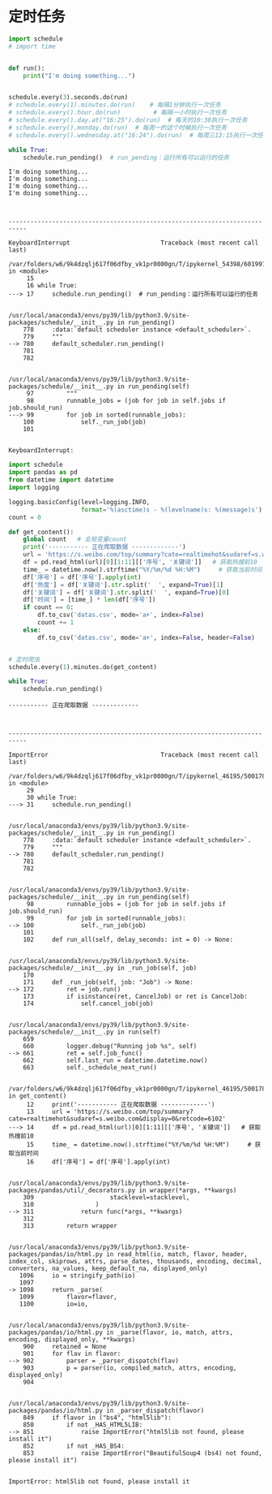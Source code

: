 # 定时任务


```python
import schedule
# import time


def run():
    print("I'm doing something...")


schedule.every(3).seconds.do(run)
# schedule.every(1).minutes.do(run)    # 每隔1分钟执行一次任务
# schedule.every().hour.do(run)         # 每隔一小时执行一次任务
# schedule.every().day.at("16:25").do(run)  # 每天的10:30执行一次任务
# schedule.every().monday.do(run)  # 每周一的这个时候执行一次任务
# schedule.every().wednesday.at("16:24").do(run)  # 每周三13:15执行一次任务

while True:
    schedule.run_pending()  # run_pending：运行所有可以运行的任务

```

    I'm doing something...
    I'm doing something...
    I'm doing something...
    I'm doing something...



    ---------------------------------------------------------------------------

    KeyboardInterrupt                         Traceback (most recent call last)

    /var/folders/w6/9k4dzqlj617f06dfby_vk1pr0000gn/T/ipykernel_54398/601997997.py in <module>
         15 
         16 while True:
    ---> 17     schedule.run_pending()  # run_pending：运行所有可以运行的任务
    

    /usr/local/anaconda3/envs/py39/lib/python3.9/site-packages/schedule/__init__.py in run_pending()
        778     :data:`default scheduler instance <default_scheduler>`.
        779     """
    --> 780     default_scheduler.run_pending()
        781 
        782 


    /usr/local/anaconda3/envs/py39/lib/python3.9/site-packages/schedule/__init__.py in run_pending(self)
         97         """
         98         runnable_jobs = (job for job in self.jobs if job.should_run)
    ---> 99         for job in sorted(runnable_jobs):
        100             self._run_job(job)
        101 


    KeyboardInterrupt: 



```python
import schedule
import pandas as pd
from datetime import datetime
import logging

logging.basicConfig(level=logging.INFO,
                    format='%(asctime)s - %(levelname)s: %(message)s')
count = 0

def get_content():
    global count   # 全局变量count
    print('----------- 正在爬取数据 -------------')
    url = 'https://s.weibo.com/top/summary?cate=realtimehot&sudaref=s.weibo.com&display=0&retcode=6102'
    df = pd.read_html(url)[0][1:11][['序号', '关键词']]   # 获取热搜前10
    time_ = datetime.now().strftime("%Y/%m/%d %H:%M")     # 获取当前时间
    df['序号'] = df['序号'].apply(int)
    df['热度'] = df['关键词'].str.split('  ', expand=True)[1]
    df['关键词'] = df['关键词'].str.split('  ', expand=True)[0]
    df['时间'] = [time_] * len(df['序号'])
    if count == 0:
        df.to_csv('datas.csv', mode='a+', index=False)
        count += 1
    else:
        df.to_csv('datas.csv', mode='a+', index=False, header=False)


# 定时爬虫
schedule.every(1).minutes.do(get_content)

while True:
    schedule.run_pending()

```

    ----------- 正在爬取数据 -------------



    ---------------------------------------------------------------------------

    ImportError                               Traceback (most recent call last)

    /var/folders/w6/9k4dzqlj617f06dfby_vk1pr0000gn/T/ipykernel_46195/500178070.py in <module>
         29 
         30 while True:
    ---> 31     schedule.run_pending()
    

    /usr/local/anaconda3/envs/py39/lib/python3.9/site-packages/schedule/__init__.py in run_pending()
        778     :data:`default scheduler instance <default_scheduler>`.
        779     """
    --> 780     default_scheduler.run_pending()
        781 
        782 


    /usr/local/anaconda3/envs/py39/lib/python3.9/site-packages/schedule/__init__.py in run_pending(self)
         98         runnable_jobs = (job for job in self.jobs if job.should_run)
         99         for job in sorted(runnable_jobs):
    --> 100             self._run_job(job)
        101 
        102     def run_all(self, delay_seconds: int = 0) -> None:


    /usr/local/anaconda3/envs/py39/lib/python3.9/site-packages/schedule/__init__.py in _run_job(self, job)
        170 
        171     def _run_job(self, job: "Job") -> None:
    --> 172         ret = job.run()
        173         if isinstance(ret, CancelJob) or ret is CancelJob:
        174             self.cancel_job(job)


    /usr/local/anaconda3/envs/py39/lib/python3.9/site-packages/schedule/__init__.py in run(self)
        659 
        660         logger.debug("Running job %s", self)
    --> 661         ret = self.job_func()
        662         self.last_run = datetime.datetime.now()
        663         self._schedule_next_run()


    /var/folders/w6/9k4dzqlj617f06dfby_vk1pr0000gn/T/ipykernel_46195/500178070.py in get_content()
         12     print('----------- 正在爬取数据 -------------')
         13     url = 'https://s.weibo.com/top/summary?cate=realtimehot&sudaref=s.weibo.com&display=0&retcode=6102'
    ---> 14     df = pd.read_html(url)[0][1:11][['序号', '关键词']]   # 获取热搜前10
         15     time_ = datetime.now().strftime("%Y/%m/%d %H:%M")     # 获取当前时间
         16     df['序号'] = df['序号'].apply(int)


    /usr/local/anaconda3/envs/py39/lib/python3.9/site-packages/pandas/util/_decorators.py in wrapper(*args, **kwargs)
        309                     stacklevel=stacklevel,
        310                 )
    --> 311             return func(*args, **kwargs)
        312 
        313         return wrapper


    /usr/local/anaconda3/envs/py39/lib/python3.9/site-packages/pandas/io/html.py in read_html(io, match, flavor, header, index_col, skiprows, attrs, parse_dates, thousands, encoding, decimal, converters, na_values, keep_default_na, displayed_only)
       1096     io = stringify_path(io)
       1097 
    -> 1098     return _parse(
       1099         flavor=flavor,
       1100         io=io,


    /usr/local/anaconda3/envs/py39/lib/python3.9/site-packages/pandas/io/html.py in _parse(flavor, io, match, attrs, encoding, displayed_only, **kwargs)
        900     retained = None
        901     for flav in flavor:
    --> 902         parser = _parser_dispatch(flav)
        903         p = parser(io, compiled_match, attrs, encoding, displayed_only)
        904 


    /usr/local/anaconda3/envs/py39/lib/python3.9/site-packages/pandas/io/html.py in _parser_dispatch(flavor)
        849     if flavor in ("bs4", "html5lib"):
        850         if not _HAS_HTML5LIB:
    --> 851             raise ImportError("html5lib not found, please install it")
        852         if not _HAS_BS4:
        853             raise ImportError("BeautifulSoup4 (bs4) not found, please install it")


    ImportError: html5lib not found, please install it

